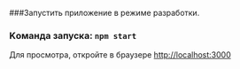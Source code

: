 ###Запустить приложение в режиме разработки.

   ### Kоманда запуска: `npm start`
    
   Для просмотра, откройте в браузере [http://localhost:3000](http://localhost:3000)